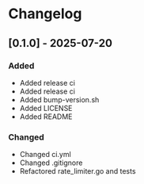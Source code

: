 # Changelog

## [0.1.0] - 2025-07-20

### Added

- Added release ci
- Added release ci
- Added bump-version.sh
- Added LICENSE
- Added README

### Changed

- Changed ci.yml
- Changed .gitignore
- Refactored rate_limiter.go and tests

